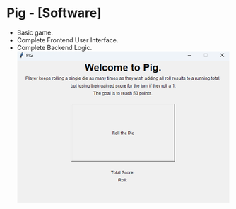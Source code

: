 # Pig - [Software]
- Basic game.
- Complete Frontend User Interface.
- Complete Backend Logic.
![My Picture](https://raw.githubusercontent.com/twolenski/classic_pig_game/refs/heads/main/pig.png)
